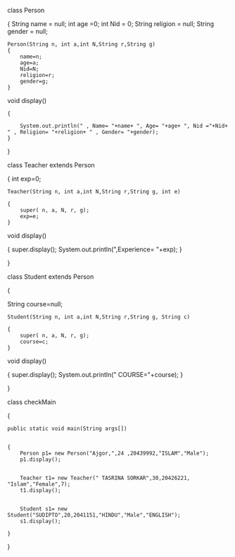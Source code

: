 class Person

{
	String name = null;
	int age =0;
	int Nid = 0;
	String religion = null;
	String gender = null;

	Person(String n, int a,int N,String r,String g)
	{
		name=n;
		age=a;
		Nid=N;
		religion=r;
		gender=g;
	}

void display()

	{

		System.out.println(" , Name= "+name+ ", Age= "+age+ ", Nid ="+Nid+ " , Religion= "+religion+ " , Gender= "+gender);
	}

}

class Teacher extends Person

{
    int exp=0;

	Teacher(String n, int a,int N,String r,String g, int e)

	{
		super( n, a, N, r, g);
		exp=e;
	}

void display()

{
	super.display();
	System.out.println(",Experience= "+exp);
}

}

class Student extends Person

{

   String course=null;

	Student(String n, int a,int N,String r,String g, String c)

	{
		super( n, a, N, r, g);
		course=c;
	}

void display()

{
	super.display();
	System.out.println(" COURSE="+course);
}

}

class checkMain

{

	public static void main(String args[])


	{
		Person p1= new Person("Ajgor,",24 ,20439992,"ISLAM","Male");
		p1.display();


		Teacher t1= new Teacher(" TASRINA SORKAR",30,20426221, "Islam","Female",7);
		t1.display();


		Student s1= new Student("SUDIPTO",20,2041151,"HINDU","Male","ENGLISH");
		s1.display();

	}
}
